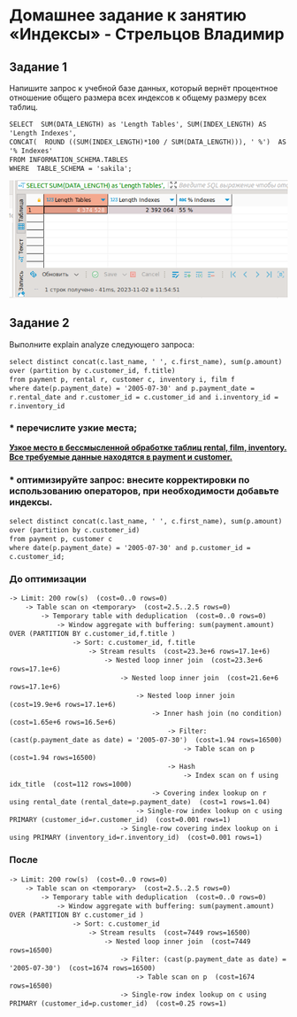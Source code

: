 # Домашнее задание к занятию «Индексы» - Стрельцов Владимир

## Задание 1
Напишите запрос к учебной базе данных, который вернёт процентное отношение общего размера всех индексов к общему размеру всех таблиц.

```
SELECT  SUM(DATA_LENGTH) as 'Length Tables', SUM(INDEX_LENGTH) AS 'Length Indexes',
CONCAT(  ROUND ((SUM(INDEX_LENGTH)*100 / SUM(DATA_LENGTH))), ' %')  AS '% Indexes'
FROM INFORMATION_SCHEMA.TABLES
WHERE  TABLE_SCHEMA = 'sakila';
```
![img](/img/2023-11-02_11-54-56.png)

## Задание 2
Выполните explain analyze следующего запроса:
```
select distinct concat(c.last_name, ' ', c.first_name), sum(p.amount) over (partition by c.customer_id, f.title)
from payment p, rental r, customer c, inventory i, film f
where date(p.payment_date) = '2005-07-30' and p.payment_date = r.rental_date and r.customer_id = c.customer_id and i.inventory_id = r.inventory_id
```
### * перечислите узкие места;

<ins> **Узкое место в бессмысленной обработке таблиц rental, film, inventory. Все требуемые данные находятся в payment и customer.** </ins>

### * оптимизируйте запрос: внесите корректировки по использованию операторов, при необходимости добавьте индексы.
```
select distinct concat(c.last_name, ' ', c.first_name), sum(p.amount) over (partition by c.customer_id)
from payment p, customer c
where date(p.payment_date) = '2005-07-30' and p.customer_id = c.customer_id;
```

### До оптимизации
```
-> Limit: 200 row(s)  (cost=0..0 rows=0)
    -> Table scan on <temporary>  (cost=2.5..2.5 rows=0)
        -> Temporary table with deduplication  (cost=0..0 rows=0)
            -> Window aggregate with buffering: sum(payment.amount) OVER (PARTITION BY c.customer_id,f.title ) 
                -> Sort: c.customer_id, f.title
                    -> Stream results  (cost=23.3e+6 rows=17.1e+6)
                        -> Nested loop inner join  (cost=23.3e+6 rows=17.1e+6)
                            -> Nested loop inner join  (cost=21.6e+6 rows=17.1e+6)
                                -> Nested loop inner join  (cost=19.9e+6 rows=17.1e+6)
                                    -> Inner hash join (no condition)  (cost=1.65e+6 rows=16.5e+6)
                                        -> Filter: (cast(p.payment_date as date) = '2005-07-30')  (cost=1.94 rows=16500)
                                            -> Table scan on p  (cost=1.94 rows=16500)
                                        -> Hash
                                            -> Index scan on f using idx_title  (cost=112 rows=1000)
                                    -> Covering index lookup on r using rental_date (rental_date=p.payment_date)  (cost=1 rows=1.04)
                                -> Single-row index lookup on c using PRIMARY (customer_id=r.customer_id)  (cost=0.001 rows=1)
                            -> Single-row covering index lookup on i using PRIMARY (inventory_id=r.inventory_id)  (cost=0.001 rows=1)
```
### После
```
-> Limit: 200 row(s)  (cost=0..0 rows=0)
    -> Table scan on <temporary>  (cost=2.5..2.5 rows=0)
        -> Temporary table with deduplication  (cost=0..0 rows=0)
            -> Window aggregate with buffering: sum(payment.amount) OVER (PARTITION BY c.customer_id ) 
                -> Sort: c.customer_id
                    -> Stream results  (cost=7449 rows=16500)
                        -> Nested loop inner join  (cost=7449 rows=16500)
                            -> Filter: (cast(p.payment_date as date) = '2005-07-30')  (cost=1674 rows=16500)
                                -> Table scan on p  (cost=1674 rows=16500)
                            -> Single-row index lookup on c using PRIMARY (customer_id=p.customer_id)  (cost=0.25 rows=1)
```
